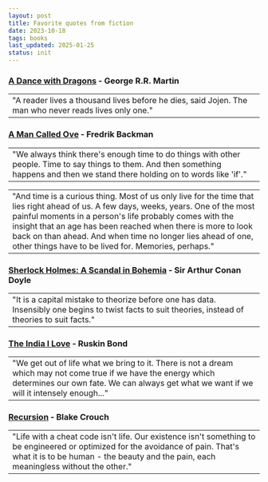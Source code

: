 ```yaml
---
layout: post
title: Favorite quotes from fiction
date: 2023-10-18
tags: books
last_updated: 2025-01-25
status: init
---
```


### [A Dance with Dragons](https://www.goodreads.com/book/show/10664113-a-dance-with-dragons) - George R.R. Martin

<table><tr><td><div style="font-size: 16px;">
    "A reader lives a thousand lives before he dies, said Jojen. The man who never reads lives only one."
</div></td></tr></table>

### [A Man Called Ove](https://www.goodreads.com/book/show/18774964-a-man-called-ove) - Fredrik Backman

<table><tr><td><div style="font-size: 16px">
    "We always think there's enough time to do things with other people. Time to say things to them. And then something happens and then we stand there holding on to words like 'if'."
</div></td></tr></table>

<table><tr><td><div style="font-size: 16px">
    "And time is a curious thing. Most of us only live for the time that lies right ahead of us. A few days, weeks, years. One of the most painful moments in a person's life probably comes with the insight that an age has been reached when there is more to look back on than ahead. And when time no longer lies ahead of one, other things have to be lived for. Memories, perhaps."
</div></td></tr></table>

### [Sherlock Holmes: A Scandal in Bohemia](https://www.goodreads.com/book/show/1848444.A_Scandal_in_Bohemia) - Sir Arthur Conan Doyle

<table><tr><td><div style="font-size: 16px">
  "It is a capital mistake to theorize before one has data. Insensibly one begins to twist facts to suit theories, instead of theories to suit facts."  
</div></td></tr></table>


### [The India I Love](https://www.goodreads.com/book/show/27267959-the-india-i-love) - Ruskin Bond

<table><tr><td><div style="font-size: 16px">
  "We get out of life what we bring to it. There is not a dream which may not come true if we have the energy which determines our own fate. We can always get what we want if we will it intensely enough..."  
</div></td></tr></table>


### [Recursion](https://www.goodreads.com/book/show/42046112-recursion) - Blake Crouch

<table><tr><td><div style="font-size: 16px">
  "Life with a cheat code isn't life. Our existence isn't something to be engineered or optimized for the avoidance of pain. That's what it is to be human - the beauty and the pain, each meaningless without the other."
</div></td></tr></table>


<!-- <table><tr><td><div style="font-size: 16px">
    
</div></td></tr></table> -->